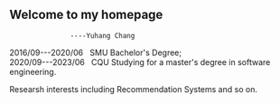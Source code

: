 ## Welcome to my homepage
                   ----Yuhang Chang

2016/09---2020/06  &nbsp;&nbsp;SMU  Bachelor's Degree;<br />
2020/09---2023/06  &nbsp;&nbsp;CQU  Studying for a master's degree in software engineering.


Researsh interests including Recommendation Systems and so on.
